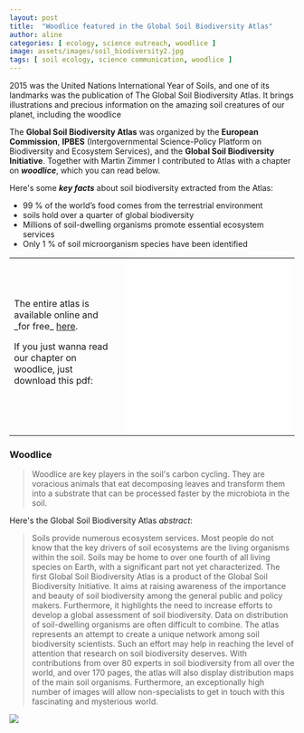 ```yaml
---
layout: post
title:  "Woodlice featured in the Global Soil Biodiversity Atlas"
author: aline
categories: [ ecology, science outreach, woodlice ]
image: assets/images/soil_biodiversity2.jpg
tags: [ soil ecology, science communication, woodlice ]
---
```


2015 was the United Nations International Year of Soils, and one of its landmarks was the publication of The Global Soil Biodiversity Atlas. It brings illustrations and precious information on the amazing soil creatures of our planet, including the woodlice

The **Global Soil Biodiversity Atlas** was organized by the **European Commission**, **IPBES** (Intergovernmental Science-Policy Platform on Biodiversity and Ecosystem Services), and the **Global Soil Biodiversity Initiative**. Together with Martin Zimmer I contributed to Atlas with a chapter on ***woodlice***, which you can read below.

Here's some ___key facts___ about soil biodiversity extracted from the Atlas:

* 99 % of the world’s food comes from the terrestrial environment
* soils hold over a quarter of global biodiversity
* Millions of soil-dwelling organisms promote essential ecosystem services
* Only 1 % of soil microorganism species have been identified


<table>
<tr>
<td>
The entire atlas is available online and _for free_ <a href="https://ec.europa.eu/jrc/en/publication/global-soil-biodiversity-atlas">here</a>.
<p>
If you just wanna read our chapter on woodlice, just download this pdf:
</td>
<td>
<embed width="291" height="307" name="plugin" src="/blog/assets/images/woodlice_atlas.pdf" type="application/pdf">
</td>
</tr>
</table>

### Woodlice

> Woodlice are key players in the soil's carbon cycling. They are voracious animals that eat decomposing leaves and transform them into a substrate that can be processed faster by the microbiota in the soil.

Here's the Global Soil Biodiversity Atlas *abstract*:

> Soils provide numerous ecosystem services. Most people do not know that the key drivers of soil ecosystems are the living organisms within the soil. Soils may be home to over one fourth of all living species on Earth, with a significant part not yet characterized. The first Global Soil Biodiversity Atlas is a product of the Global Soil Biodiversity Initiative. It aims at raising awareness of the importance and beauty of soil biodiversity among the general public and policy makers. Furthermore, it highlights the need to increase efforts to develop a global assessment of soil biodiversity. Data on distribution of soil-dwelling organisms are often difficult to combine. The atlas represents an attempt to create a unique network among soil biodiversity scientists. Such an effort may help in reaching the level of attention that research on soil biodiversity deserves. With contributions from over 80 experts in soil biodiversity from all over the world, and over 170 pages, the atlas will also display distribution maps of the main soil organisms. Furthermore, an exceptionally high number of images will allow non-specialists to get in touch with this fascinating and mysterious world.

<img src="AlineQuadros/assets/images/soil_biodiversity.jpg">
